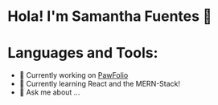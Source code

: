  # Hola! I'm Samantha Fuentes 👋

 # Languages and Tools:


- 🔭 Currently working on [PawFolio](https://pawfolio-lovelace-7c9477f097c5.herokuapp.com/)
- 🌱 Currently learning React and the MERN-Stack!
- 💬 Ask me about ...
